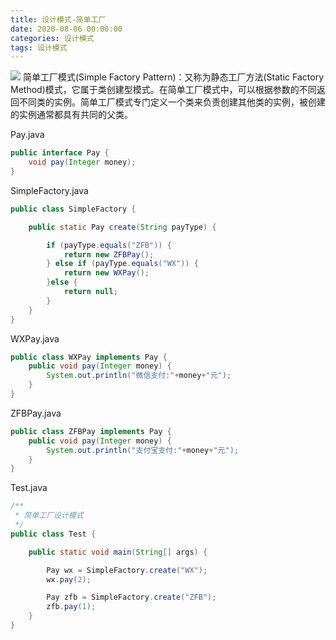 ```yaml
---
title: 设计模式-简单工厂
date: 2020-08-06 00:00:00
categories: 设计模式
tags: 设计模式
---
```

![](https://cdn.jsdelivr.net/gh/YangAnLin/images/copy_20201213153930.jpeg)
简单工厂模式(Simple Factory Pattern)：又称为静态工厂方法(Static Factory Method)模式，它属于类创建型模式。在简单工厂模式中，可以根据参数的不同返回不同类的实例。简单工厂模式专门定义一个类来负责创建其他类的实例，被创建的实例通常都具有共同的父类。


Pay.java

```java
public interface Pay {
    void pay(Integer money);
}
```

SimpleFactory.java

```java
public class SimpleFactory {

    public static Pay create(String payType) {

        if (payType.equals("ZFB")) {
            return new ZFBPay();
        } else if (payType.equals("WX")) {
            return new WXPay();
        }else {
            return null;
        }
    }
}
```

WXPay.java

```java
public class WXPay implements Pay {
    public void pay(Integer money) {
        System.out.println("微信支付:"+money+"元");
    }
}
```

ZFBPay.java

```java
public class ZFBPay implements Pay {
    public void pay(Integer money) {
        System.out.println("支付宝支付:"+money+"元");
    }
}
```

Test.java

```java
/**
 * 简单工厂设计模式
 */
public class Test {

    public static void main(String[] args) {

        Pay wx = SimpleFactory.create("WX");
        wx.pay(2);

        Pay zfb = SimpleFactory.create("ZFB");
        zfb.pay(1);
    }
}
```